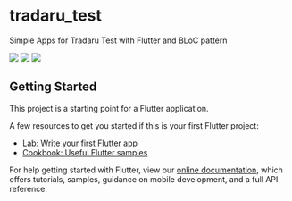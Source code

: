 # tradaru_test

Simple Apps for Tradaru Test with Flutter and BLoC pattern

![](https://i.postimg.cc/9zKhbVf1/Splash.png)
![](https://i.postimg.cc/mt9G6qz4/List.png)
![](https://i.postimg.cc/BtX32tJX/Detail.png)

## Getting Started

This project is a starting point for a Flutter application.

A few resources to get you started if this is your first Flutter project:

- [Lab: Write your first Flutter app](https://flutter.dev/docs/get-started/codelab)
- [Cookbook: Useful Flutter samples](https://flutter.dev/docs/cookbook)

For help getting started with Flutter, view our
[online documentation](https://flutter.dev/docs), which offers tutorials,
samples, guidance on mobile development, and a full API reference.
